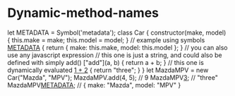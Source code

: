 # Dynamic-method-names

let METADATA = Symbol('metadata');
class Car {
 constructor(make, model) {
 this.make = make;
 this.model = model;
 }
 // example using symbols
[METADATA]() {
 return {
 make: this.make,
 model: this.model
 };
 }
 // you can also use any javascript expression
 // this one is just a string, and could also be defined with simply add()
 ["add"](a, b) {
 return a + b;
 }
 // this one is dynamically evaluated
 [1 + 2]() {
 return "three";
 }
}
let MazdaMPV = new Car("Mazda", "MPV");
MazdaMPV.add(4, 5); // 9
MazdaMPV[3](); // "three"
MazdaMPV[METADATA](); // { make: "Mazda", model: "MPV" }
